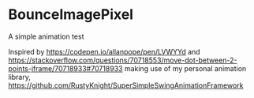 # BounceImagePixel

A simple animation test

Inspired by https://codepen.io/allanpope/pen/LVWYYd and https://stackoverflow.com/questions/70718553/move-dot-between-2-points-jframe/70718933#70718933 making use of my personal animation library, https://github.com/RustyKnight/SuperSimpleSwingAnimationFramework
